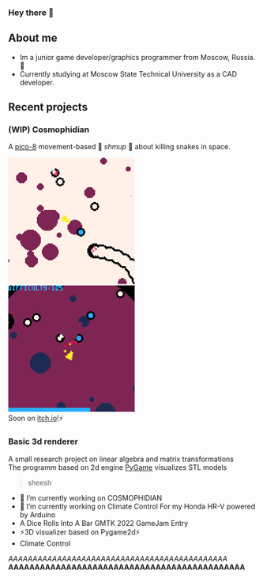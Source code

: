 ### Hey there 👋
## About me 

- Im a junior game developer/graphics programmer from Moscow, Russia. 🌱
- Currently studying at Moscow State Technical University as a CAD developer.

## Recent projects
### (WIP) Cosmophidian

A [pico-8](https://www.lexaloffle.com/pico-8.php) movement-based 👾 *shmup* 👾 about killing snakes in space.

![Alt Text](cosmophidian_0.gif) ![Alt Text](cosmophidian_1.gif)\
Soon on [itch.io](https://itch.io/)!⚡
### Basic 3d renderer
A small research project on linear algebra and matrix transformations\
The programm based on 2d engine [PyGame](https://www.pygame.org/) visualizes STL models

> sheesh
- 🔭 I’m currently working on COSMOPHIDIAN
- 🔭 I’m currently working on Climate Control For my Honda HR-V powered by Arduino 
- A Dice Rolls Into A Bar GMTK 2022 GameJam Entry
- ⚡3D visualizer based on Pygame2d⚡
- Climate Control 


*AAAAAAAAAAAAAAAAAAAAAAAAAAAAAAAAAAAAAAAAAAAAA*
**AAAAAAAAAAAAAAAAAAAAAAAAAAAAAAAAAAAAAAAAAAAAA**
<!--
**nerisuyu/nerisuyu** is a ✨ _special_ ✨ repository because its `README.md` (this file) appears on your GitHub profile.

Here are some ideas to get you started:



- 🔭 I’m currently working on ...
- 🌱 I’m currently learning ...
- 👯 I’m looking to collaborate on ...
- 🤔 I’m looking for help with ...
- 💬 Ask me about ...
- 📫 How to reach me: ...
- 😄 Pronouns: ...
- ⚡ Fun fact: ...
-->
